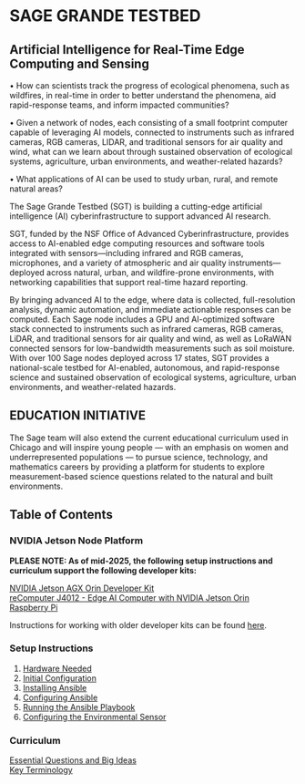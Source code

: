 # SAGE GRANDE TESTBED

## Artificial Intelligence for Real-Time Edge Computing and Sensing

• How can scientists track the progress of ecological phenomena, such as wildfires, in real-time in order to better understand the phenomena, aid rapid-response teams, and inform impacted communities?

• Given a network of nodes, each consisting of a small footprint computer capable of leveraging AI models, connected to instruments such as infrared cameras, RGB cameras, LIDAR, and traditional sensors for air quality and wind, what can we learn about through sustained observation of ecological systems, agriculture, urban environments, and weather-related hazards?

• What applications of AI can be used to study urban, rural, and remote natural areas?

The Sage Grande Testbed (SGT) is building a cutting-edge artificial intelligence (AI) cyberinfrastructure to support advanced AI research.

SGT, funded by the NSF Office of Advanced Cyberinfrastructure, provides access to AI-enabled edge computing resources and software tools integrated with sensors—including infrared and RGB cameras, microphones, and a variety of atmospheric and air quality instruments—deployed across natural, urban, and wildfire-prone environments, with networking capabilities that support real-time hazard reporting.

By bringing advanced AI to the edge, where data is collected, full-resolution analysis, dynamic automation, and immediate actionable responses can be computed. Each Sage node includes a GPU and AI-optimized software stack connected to instruments such as infrared cameras, RGB cameras, LiDAR, and traditional sensors for air quality and wind, as well as LoRaWAN connected sensors for low-bandwidth measurements such as soil moisture. With over 100 Sage nodes deployed across 17 states, SGT provides a national-scale testbed for AI-enabled, autonomous, and rapid-response science and sustained observation of ecological systems, agriculture, urban environments, and weather-related hazards.

## EDUCATION INITIATIVE
The Sage team will also extend the current educational curriculum used in Chicago and will inspire young people — with an emphasis on women and underrepresented populations — to pursue science, technology, and mathematics careers by providing a platform for students to explore measurement-based science questions related to the natural and built environments.

## Table of Contents   

### NVIDIA Jetson Node Platform     
**PLEASE NOTE: As of mid-2025, the following setup instructions and curriculum support the following developer kits:**

[NVIDIA Jetson AGX Orin Developer Kit](https://www.seeedstudio.com/NVIDIA-Jetson-AGX-Orin-Developer-Kit-p-5314.html)   
[reComputer J4012 - Edge AI Computer with NVIDIA Jetson Orin](https://www.seeedstudio.com/reComputer-J4012-p-5586.html)   
[Raspberry Pi](https://www.raspberrypi.com)

Instructions for working with older developer kits can be found [here](https://github.com/waggle-sensor/node-platforms/tree/main/nvidia_jetson).

### Setup Instructions
1. [Hardware Needed](/EDU_SetUp/hardware_needed.md)
2. [Initial Configuration](/EDU_SetUp/initial_configuration.md)
3. [Installing Ansible](/EDU_SetUp/installing_ansible.md)
4. [Configuring Ansible](/EDU_SetUp/configuring_ansible.md)
5. [Running the Ansible Playbook](/EDU_SetUp/running_ansible.md)
6. [Configuring the Environmental Sensor](/EDU_SetUp/configuring_env_sensor.md)

### Curriculum
[Essential Questions and Big Ideas](/EDU_SetUp/questions_and_ideas.md)   
[Key Terminology](/EDU_SetUp/key_terminology.md)   

